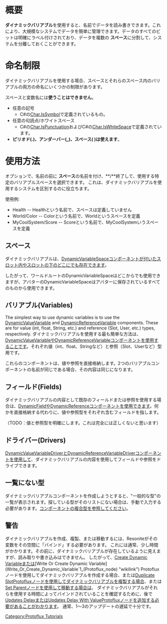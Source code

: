<languages/>

# 概要

**ダイナミックバリアブル**を使用すると、名前でデータを読み書きできます。これにより、大規模なシステムでデータを簡単に管理できます。データのすべてのビットは明確にラベル付けされており、データを複数の
**スペース**に分割して、システムを分離しておくことができます。

# 命名制限

ダイナミックバリアブルを使用する場合、スペースとそれらのスペース内のバリアブルの両方の命名にいくつかの制限があります。

スペースと変数名には**使うことはできません**。

-   任意の記号
    -   C#の[Char.IsSymbol](https://docs.microsoft.com/en-us/dotnet/api/system.char.issymbol?view=net-5.0)で定義されているもの。
-   任意の句読点/ホワイトスペース
    -   C#の[Char.IsPunctuation](https://docs.microsoft.com/en-us/dotnet/api/system.char.ispunctuation?view=net-5.0)およびC#の[Char.IsWhiteSpace](https://docs.microsoft.com/en-us/dotnet/api/system.char.iswhitespace?view=net-5.0)で定義されています。
-   **ピリオド(.)、アンダーバー(_)、スペース( )は使えます**。

# 使用方法

オプションで、名前の前に
**スペース**の名前を付け、**/**終了して、使用する特定のバリアブルスペースを選択できます。
これは、ダイナミックバリアブルを使用するシステムを区別するのに役立ちます。

使用例:

-   Health -- Healthという名前で、スペースは定義していません
-   World/Color -- Colorという名前で、Worldというスペースを定義
-   MyCoolSystem/Score --
    Scoreという名前で、MyCoolSystemいうスペースを定義

## スペース

ダイナミックバリアブルは、[DynamicVariableSpaceコンポーネントが付いたスロット内やスロットの下のどこにでも存在できます](DynamicVariableSpace_(Component) "wikilink")。

したがって、ワールドルートのDynamicVariableSpaceはどこからでも使用できますが、アバターのDynamicVariableSpaceはアバターに保存されているすべてのものから使用できます。

## バリアブル(Variables)

The simplest way to use dynamic variables is to use the
[DynamicValueVariable<T>](DynamicValueVariable%601_(Component) "wikilink")
and
[DynamicReferenceVariable<T>](DynamicReferenceVariable%601_(Component) "wikilink")
components. These are for value (int, float, String, etc.) and reference
(Slot, User, etc.) types, respectively.
ダイナミックバリアブルを使用する最も簡単な方法は、[DynamicValueVariable<T>や](DynamicValueVariable%601_(Component) "wikilink")[DynamicReferenceVariable<T>コンポーネントを使用することです](DynamicReferenceVariable%601_(Component) "wikilink")。それぞれ値（int、float、Stringなど）と参照（Slot、Userなど）型用です。

これらのコンポーネントは、値や参照を直接格納します。2つのバリアブルコンポーネントの名前が同じである場合、その内容は同じになります。

## フィールド(Fields)

ダイナミックバリアブルの内容として既存のフィールドまたは参照を使用する場合は、[DynamicField<T>や](DynamicField%601_(Component) "wikilink")[DynamicReference<T>コンポーネントを使用できます](DynamicReference%601_(Component) "wikilink")。何かを直接格納する代わりに、値や参照型をそれぞれ含むフィールドを指します。

（TODO：値と参照型を明確にします。これは完全には正しくないと思います）

## ドライバー(Drivers)

[DynamicValueVariableDriver<T>と](DynamicValueVariableDriver%601_(Component) "wikilink")[DynamicReferenceVariableDriver<T>コンポーネントを使用して](DynamicReferenceVariableDriver%601_(Component) "wikilink")、ダイナミックバリアブルの内容を使用してフィールドや参照をドライブできます。

## 一覧にない型

ダイナミックバリアブルコンポーネントを作成しようとすると、"一般的な型"の一覧が表示されます。探している型がそのリストにない場合は、手動で入力する必要があります。[コンポーネントの複合型を参照してください](Complex_Types_in_Components/ja "wikilink")。

## 警告

ダイナミックバリアブルを作成、複製、または移動するには、Resoniteがその変数をその空間に「バインド」する必要があります。
これには通常、少し時間がかかります。その前に、ダイナミックバリアブルが存在しているように見えますが、読み取りや書き込みはできません。
したがって、[Create Dynamic
Variableまたは](Create_Dynamic_Variable`1_(Protoflux_node) "wikilink")[Write
Or Create Dynamic
Variable](Write_Or_Create_Dynamic_Variable`1_(Protoflux_node) "wikilink")
Protofluxノードを使用してダイナミックバリアブルを作成する場合、または[Duplicate
SlotProtofluxノードを使用してダイナミックバリアブルを複製する場合](Duplicate_Slot_(Protoflux_node) "wikilink")、または[Set
Parentノードを使用して移動する場合は](Set_Parent_(Protoflux_node) "wikilink")、
ダイナミックバリアブルがそれらを使用する時間によってバインドされていることを確認するために、後で[Updates
Delayまたは](Updates_Delay_(Protoflux_node) "wikilink")[Updates Delay
With
ValueProtofluxノードを追加する必要があることがわかります](Updates_Delay_With_Value_(Protoflux_node) "wikilink")。
通常、1〜3のアップデートの遅延で十分です。

[Category:Protoflux Tutorials](Category:Protoflux_Tutorials "wikilink")